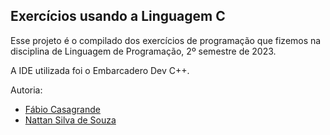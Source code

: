 ## Exercícios usando a Linguagem C

Esse projeto é o compilado dos exercícios de programação que fizemos na disciplina de Linguagem de Programação, 2º semestre de 2023.

A IDE utilizada foi o Embarcadero Dev C++.

Autoria:    
- [Fábio Casagrande](https://github.com/fabin0casa)
- [Nattan Silva de Souza](https://github.com/EthanHueh)